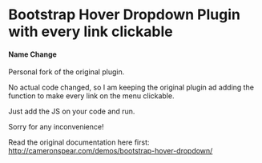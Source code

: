 Bootstrap Hover Dropdown Plugin with every link clickable
===============================


#### Name Change

Personal fork of the original plugin.

No actual code changed, so I am keeping the original plugin ad adding the function to make every link on the menu clickable.

Just add the JS on your code and run.

Sorry for any inconvenience!

Read the original documentation here first: http://cameronspear.com/demos/bootstrap-hover-dropdown/
